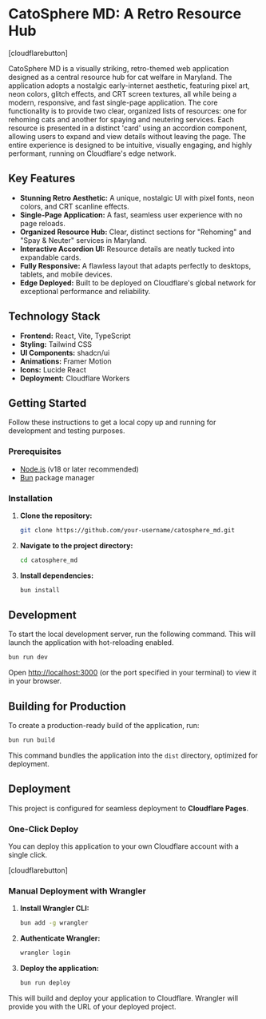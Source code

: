 # CatoSphere MD: A Retro Resource Hub

[cloudflarebutton]

CatoSphere MD is a visually striking, retro-themed web application designed as a central resource hub for cat welfare in Maryland. The application adopts a nostalgic early-internet aesthetic, featuring pixel art, neon colors, glitch effects, and CRT screen textures, all while being a modern, responsive, and fast single-page application. The core functionality is to provide two clear, organized lists of resources: one for rehoming cats and another for spaying and neutering services. Each resource is presented in a distinct 'card' using an accordion component, allowing users to expand and view details without leaving the page. The entire experience is designed to be intuitive, visually engaging, and highly performant, running on Cloudflare's edge network.

## Key Features

-   **Stunning Retro Aesthetic:** A unique, nostalgic UI with pixel fonts, neon colors, and CRT scanline effects.
-   **Single-Page Application:** A fast, seamless user experience with no page reloads.
-   **Organized Resource Hub:** Clear, distinct sections for "Rehoming" and "Spay & Neuter" services in Maryland.
-   **Interactive Accordion UI:** Resource details are neatly tucked into expandable cards.
-   **Fully Responsive:** A flawless layout that adapts perfectly to desktops, tablets, and mobile devices.
-   **Edge Deployed:** Built to be deployed on Cloudflare's global network for exceptional performance and reliability.

## Technology Stack

-   **Frontend:** React, Vite, TypeScript
-   **Styling:** Tailwind CSS
-   **UI Components:** shadcn/ui
-   **Animations:** Framer Motion
-   **Icons:** Lucide React
-   **Deployment:** Cloudflare Workers

## Getting Started

Follow these instructions to get a local copy up and running for development and testing purposes.

### Prerequisites

-   [Node.js](https://nodejs.org/) (v18 or later recommended)
-   [Bun](https://bun.sh/) package manager

### Installation

1.  **Clone the repository:**
    ```sh
    git clone https://github.com/your-username/catosphere_md.git
    ```
2.  **Navigate to the project directory:**
    ```sh
    cd catosphere_md
    ```
3.  **Install dependencies:**
    ```sh
    bun install
    ```

## Development

To start the local development server, run the following command. This will launch the application with hot-reloading enabled.

```sh
bun run dev
```

Open [http://localhost:3000](http://localhost:3000) (or the port specified in your terminal) to view it in your browser.

## Building for Production

To create a production-ready build of the application, run:

```sh
bun run build
```

This command bundles the application into the `dist` directory, optimized for deployment.

## Deployment

This project is configured for seamless deployment to **Cloudflare Pages**.

### One-Click Deploy

You can deploy this application to your own Cloudflare account with a single click.

[cloudflarebutton]

### Manual Deployment with Wrangler

1.  **Install Wrangler CLI:**
    ```sh
    bun add -g wrangler
    ```
2.  **Authenticate Wrangler:**
    ```sh
    wrangler login
    ```
3.  **Deploy the application:**
    ```sh
    bun run deploy
    ```

This will build and deploy your application to Cloudflare. Wrangler will provide you with the URL of your deployed project.